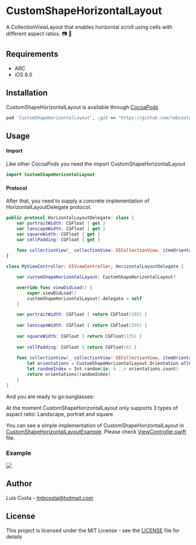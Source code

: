 # CustomShapeHorizontalLayout
A CollectionViewLayout that enables horizontal scroll using cells with different aspect ratios. :camera: :sunrise:


## Requirements
* ARC
* iOS 8.0

## Installation
CustomShapeHorizontalLayout is available through [CocoaPods](https://cocoapods.org)<br/>
```ruby
pod 'CustomShapeHorizontalLayout', :git => "https://github.com/lmbcosta/CustomShapeHorizontalLayout.git"
```

## Usage
#### Import 
Like other CocoaPods you need the import CustomShapeHorizontalLayout

```swift
import CustomShapeHorizontalLayout
```

#### Protocol
After that, you need to supply a concrete implementation of HorizontalLayoutDelegate protocol.<br/>
```swift
public protocol HorizontalLayoutDelegate: class {
    var portraitWidth: CGFloat { get }
    var lanscapeWidth: CGFloat { get }
    var squareWidth: CGFloat { get }
    var cellPadding: CGFloat { get }
    
    func collectionView(_ collectionView: UICollectionView, itemOrientationAt indexpath: IndexPath) -> CustomShapeHorizontalLayout.Orientation
}

class MyViewController: UIViewController, HorizontalLayoutDelegate {

    var customShapeHorizontalLayout: CustomShapeHorizontalLayout?

    override func viewDidLoad() {
        super.viewDidLoad()
        customShapeHorizontalLayout?.delegate = self
    }

    var portraitWidth: CGFloat { return CGFloat(185) }
    
    var lanscapeWidth: CGFloat { return CGFloat(205) }
    
    var squareWidth: CGFloat { return CGFloat(135) }
    
    var cellPadding: CGFloat { return CGFloat(6) }
    
    func collectionView(_ collectionView: UICollectionView, itemOrientationAt indexpath: IndexPath) -> CustomShapeHorizontalLayout.Orientation {
        let orientations = CustomShapeHorizontalLayout.Orientation.allCases
        let randomIndex = Int.random(in: 0 ..< orientations.count)
        return orientations[randomIndex]
    }
}

```

<p>And you are ready to go:sunglasses:<p/>

<p>At the moment CustomShapeHorizontalLayout only supports 3 types of aspact ratio: Landscape, portrait and square.</p>

You can see a simple implementation of CustomShapeHorizontalLayout in [CustomShapeHorizontalLayoutExample](https://github.com/lmbcosta/CustomShapeHorizontalLayout/tree/master/CustomShapeHorizontalLayoutExample).
Please check [ViewController.swift](https://github.com/lmbcosta/CustomShapeHorizontalLayout/blob/master/CustomShapeHorizontalLayoutExample/ViewController.swift) file.</br>

### Example
![](http://i.imgur.com/OUkLi.gif)


## Author
Luís Costa - lmbcosta@hotmail.com<br/>

## License
This project is licensed under the MIT License - see the [LICENSE](https://github.com/lmbcosta/TextFieldSequenceFormatterManager/blob/master/LICENCE) file for details


